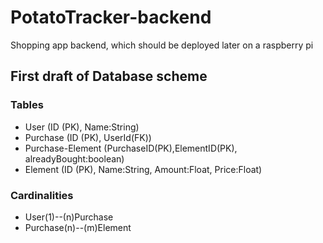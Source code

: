# PotatoTracker-backend
Shopping app backend, which should be deployed later on a raspberry pi

## First draft of Database scheme
### Tables
- User (ID (PK), Name:String)
- Purchase (ID (PK), UserId(FK))
- Purchase-Element (PurchaseID(PK),ElementID(PK), alreadyBought:boolean)
- Element (ID (PK), Name:String, Amount:Float, Price:Float)

### Cardinalities
- User(1)--(n)Purchase
- Purchase(n)--(m)Element